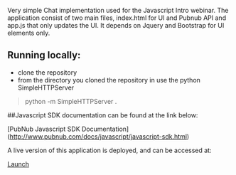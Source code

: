 Very simple Chat implementation used for the Javascript Intro webinar.  The application consist of two main files, index.html for UI and Pubnub API and app.js that only updates the UI. It depends on Jquery and Bootstrap for UI elements only. 

## Running locally: 

* clone the repository
* from the directory you cloned the repository in use the python SimpleHTTPServer 
 > python -m SimpleHTTPServer .

##Javascript SDK documentation can be found at the link below:

[PubNub Javascript SDK Documentation] (http://www.pubnub.com/docs/javascript/javascript-sdk.html)


A live version of this application is deployed, and can be accessed at: 

[Launch](http://pubnub.github.io/pubnub-jscourse/)
